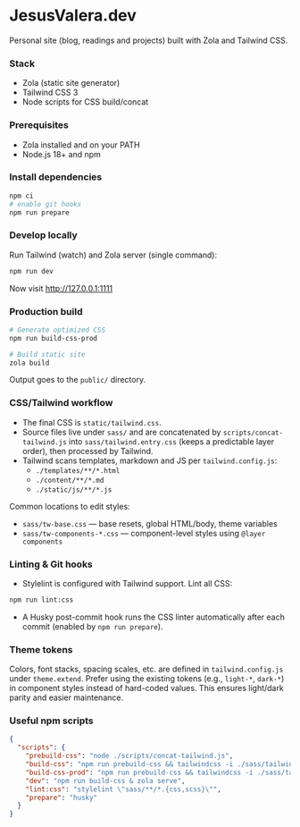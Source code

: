 # JesusValera.dev

Personal site (blog, readings and projects) built with Zola and Tailwind CSS.

### Stack
- Zola (static site generator)
- Tailwind CSS 3
- Node scripts for CSS build/concat

### Prerequisites
- Zola installed and on your PATH
- Node.js 18+ and npm

### Install dependencies
```bash
npm ci
# enable git hooks
npm run prepare
```

### Develop locally
Run Tailwind (watch) and Zola server (single command):
```bash
npm run dev
```
Now visit http://127.0.0.1:1111

### Production build
```bash
# Generate optimized CSS
npm run build-css-prod

# Build static site
zola build
```
Output goes to the `public/` directory.

### CSS/Tailwind workflow
- The final CSS is `static/tailwind.css`.
- Source files live under `sass/` and are concatenated by `scripts/concat-tailwind.js` into `sass/tailwind.entry.css` (keeps a predictable layer order), then processed by Tailwind.
- Tailwind scans templates, markdown and JS per `tailwind.config.js`:
  - `./templates/**/*.html`
  - `./content/**/*.md`
  - `./static/js/**/*.js`

Common locations to edit styles:
- `sass/tw-base.css` — base resets, global HTML/body, theme variables
- `sass/tw-components-*.css` — component-level styles using `@layer components`

### Linting & Git hooks
- Stylelint is configured with Tailwind support. Lint all CSS:
```bash
npm run lint:css
```
- A Husky post-commit hook runs the CSS linter automatically after each commit (enabled by `npm run prepare`).

### Theme tokens
Colors, font stacks, spacing scales, etc. are defined in `tailwind.config.js` under `theme.extend`. Prefer using the existing tokens (e.g., `light-*`, `dark-*`) in component styles instead of hard-coded values. This ensures light/dark parity and easier maintenance.

### Useful npm scripts
```json
{
  "scripts": {
    "prebuild-css": "node ./scripts/concat-tailwind.js",
    "build-css": "npm run prebuild-css && tailwindcss -i ./sass/tailwind.entry.css -o ./static/tailwind.css --watch",
    "build-css-prod": "npm run prebuild-css && tailwindcss -i ./sass/tailwind.entry.css -o ./static/tailwind.css --minify",
    "dev": "npm run build-css & zola serve",
    "lint:css": "stylelint \"sass/**/*.{css,scss}\"",
    "prepare": "husky"
  }
}
```
